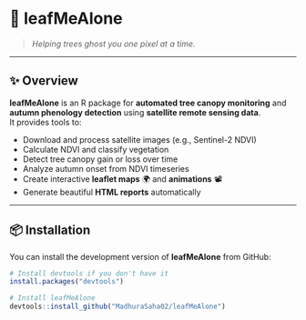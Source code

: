 # 🍃 leafMeAlone

> _Helping trees ghost you one pixel at a time._

---

## ✨ Overview

**leafMeAlone** is an R package for **automated tree canopy monitoring** and **autumn phenology detection** using **satellite remote sensing data**.  
It provides tools to:

- Download and process satellite images (e.g., Sentinel-2 NDVI)
- Calculate NDVI and classify vegetation
- Detect tree canopy gain or loss over time
- Analyze autumn onset from NDVI timeseries
- Create interactive **leaflet maps** 🌍 and **animations** 📽️
- Generate beautiful **HTML reports** automatically

---

## 📦 Installation

You can install the development version of **leafMeAlone** from GitHub:

```r
# Install devtools if you don't have it
install.packages("devtools")

# Install leafMeAlone
devtools::install_github("MadhuraSaha02/leafMeAlone")
